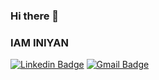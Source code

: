 ### Hi there 👋
### IAM INIYAN 

<!--
**iniyan75/iniyan75** is a ✨ _special_ ✨ repository because its `README.md` (this file) appears on your GitHub profile.

Here are some ideas to get you started:

- 🔭 I’m currently working on ...
- 🌱 I’m currently learning ...
- 👯 I’m looking to collaborate on ...
- 🤔 I’m looking for help with ...
- 💬 Ask me about ...
- 📫 How to reach me: ...
- 😄 Pronouns: ...
- ⚡ Fun fact: ...
-->
[![Linkedin Badge](https://img.shields.io/badge/-iniyan-blue?style=flat-square&logo=Linkedin&logoColor=white&link=https://www.linkedin.com/in/iniyan-g-066458221/)](https://www.linkedin.com/in/iniyan-g-066458221/)
[![Gmail Badge](https://img.shields.io/badge/-iniyansg93@gmail.com-c14438?style=flat-square&logo=Gmail&logoColor=white&link=mailto:iniyansg93@gmail.com)](mailto:iniyansg93@gmail.com)
